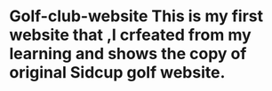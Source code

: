 # Golf-club-website This is my first website that ,I crfeated from my learning and shows the copy of original Sidcup golf website.
